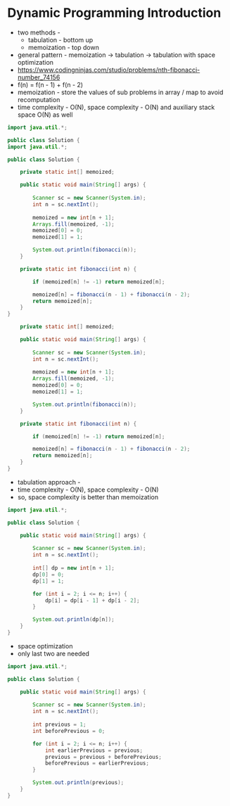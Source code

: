 # Dynamic Programming Introduction

- two methods - 
  - tabulation - bottom up
  - memoization - top down
- general pattern - memoization -> tabulation -> tabulation with space optimization
- https://www.codingninjas.com/studio/problems/nth-fibonacci-number_74156
- f(n) = f(n - 1) + f(n - 2)
- memoization - store the values of sub problems in array / map to avoid recomputation
- time complexity - O(N), space complexity - O(N) and auxiliary stack space O(N) as well

```java
import java.util.*;

public class Solution {
import java.util.*;

public class Solution {

	private static int[] memoized;

	public static void main(String[] args) {
		
		Scanner sc = new Scanner(System.in);
		int n = sc.nextInt();
		
		memoized = new int[n + 1];
		Arrays.fill(memoized, -1);
		memoized[0] = 0;
		memoized[1] = 1;

		System.out.println(fibonacci(n));
	}

	private static int fibonacci(int n) {

		if (memoized[n] != -1) return memoized[n];

		memoized[n] = fibonacci(n - 1) + fibonacci(n - 2);
		return memoized[n];
	}
}

	private static int[] memoized;

	public static void main(String[] args) {
		
		Scanner sc = new Scanner(System.in);
		int n = sc.nextInt();
		
		memoized = new int[n + 1];
		Arrays.fill(memoized, -1);
		memoized[0] = 0;
		memoized[1] = 1;

		System.out.println(fibonacci(n));
	}

	private static int fibonacci(int n) {

		if (memoized[n] != -1) return memoized[n];

		memoized[n] = fibonacci(n - 1) + fibonacci(n - 2);
		return memoized[n];
	}
}
```

- tabulation approach - 
- time complexity - O(N), space complexity - O(N)
- so, space complexity is better than memoization

```java
import java.util.*;

public class Solution {

	public static void main(String[] args) {
		
		Scanner sc = new Scanner(System.in);
		int n = sc.nextInt();
		
		int[] dp = new int[n + 1];
		dp[0] = 0;
		dp[1] = 1;

		for (int i = 2; i <= n; i++) {
			dp[i] = dp[i - 1] + dp[i - 2];
		}

		System.out.println(dp[n]);
	}
}
```

- space optimization
- only last two are needed

```java
import java.util.*;

public class Solution {

	public static void main(String[] args) {
		
		Scanner sc = new Scanner(System.in);
		int n = sc.nextInt();
		
		int previous = 1;
		int beforePrevious = 0;

		for (int i = 2; i <= n; i++) {
			int earlierPrevious = previous;
			previous = previous + beforePrevious;
			beforePrevious = earlierPrevious;
		}

		System.out.println(previous);
	}
}
```
